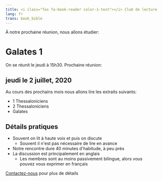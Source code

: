```yaml
---
title: <i class="fas fa-book-reader color-1-text"></i> Club de lecture & étude biblique <i class="fas fa-bible color-1-dark-text"></i>
lang: fr
trans: book_bible
---
```

À notre prochaine réunion, nous allons étudier:

# Galates 1

On se réunit le jeudi à 15h30. Prochaine réunion:
## jeudi le 2 juillet, 2020

Au cours des prochains mois nous allons lire les extraits suivants:
* 1 Thessaloniciens 
* 2 Thessaloniciens
* Galates

## Détails pratiques
* Souvent on lit à haute voix et puis on discute
  * Souvent il n'est pas nécessaire de lire en avance
* Notre rencontre dure 40 minutes d'habitude, à peu près
* La discussion est principalement en anglais
  * Les membres sont au moins passivement bilingue, alors vous pouvez vous exprimer en français

[Contactez-nous](/contact-fr) pour plus de détails
